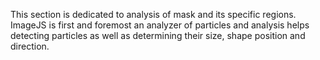 This section is dedicated to analysis of mask and its specific regions. ImageJS is first and foremost an analyzer of particles and analysis helps detecting particles as well as determining their size, shape position and direction.
